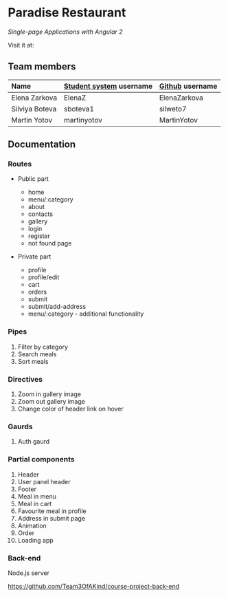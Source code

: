 # Paradise Restaurant
_Single-page Applications with Angular 2_

Visit it at:

## Team members
| Name | [Student system](https://telerikacademy.com) username | [Github](https://github.com) username|
|:----|:-----------------------|:-----------------------------|
| Elena Zarkova  | ElenaZ      | ElenaZarkova  |
| Silviya Boteva | sboteva1    | silweto7      |
| Martin Yotov   | martinyotov | MartinYotov   |

## Documentation

### Routes
- Public part
    - home
    - menu/:category
    - about
    - contacts
    - gallery
    - login
    - register
    - not found page

- Private part
    - profile 
    - profile/edit    
    - cart
    - orders
    - submit
    - submit/add-address
    - menu/:category - additional functionality

### Pipes
1. Filter by category
1. Search meals
1. Sort meals

### Directives
1. Zoom in gallery image
2. Zoom out gallery image
3. Change color of header link on hover

### Gaurds
1. Auth gaurd

### Partial components
1. Header
1. User panel header
1. Footer
1. Meal in menu
1. Meal in cart
1. Favourite meal in profile
1. Address in submit page
1. Animation
1. Order
1. Loading app

### Back-end
Node.js server

https://github.com/Team3OfAKind/course-project-back-end



